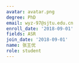 ```yaml
---
avatar: avatar.png
degree: PhD
email: wyz-97@sjtu.edu.cn
enroll_date: '2018-09-01'
fields: ASR
join_date: '2018-09-01'
name: 张王优
role: student
---
```

